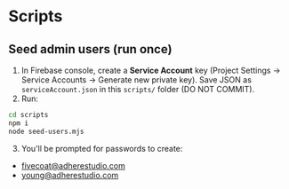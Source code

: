 # Scripts

## Seed admin users (run once)
1. In Firebase console, create a **Service Account** key (Project Settings → Service Accounts → Generate new private key). Save JSON as `serviceAccount.json` in this `scripts/` folder (DO NOT COMMIT).
2. Run:
```bash
cd scripts
npm i
node seed-users.mjs
```
3. You'll be prompted for passwords to create:
- fivecoat@adherestudio.com
- young@adherestudio.com
